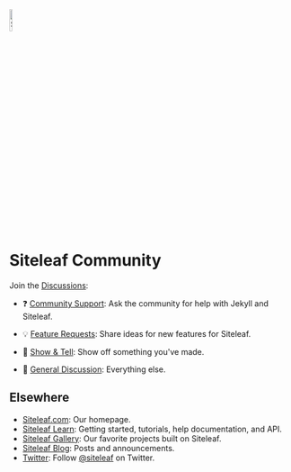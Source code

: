 <img alt="Siteleaf" src="https://learn.siteleaf.com/assets/images/logo.svg" width="10%">

# Siteleaf Community

Join the [Discussions](https://github.com/siteleaf/community/discussions):

- ❓ [Community Support](https://github.com/siteleaf/community/discussions/categories/community-support): Ask the community for help with Jekyll and Siteleaf.  

- 💡 [Feature Requests](https://github.com/siteleaf/community/discussions/categories/feature-requests): Share ideas for new features for Siteleaf.  

- 🙌 [Show & Tell](https://github.com/siteleaf/community/discussions/categories/show-tell): Show off something you've made.  

- 💬 [General Discussion](https://github.com/siteleaf/community/discussions/categories/general-discussion): Everything else.  


## Elsewhere

- [Siteleaf.com](https://www.siteleaf.com/): Our homepage.
- [Siteleaf Learn](https://learn.siteleaf.com/): Getting started, tutorials, help documentation, and API.
- [Siteleaf Gallery](https://www.siteleaf.com/gallery/): Our favorite projects built on Siteleaf.
- [Siteleaf Blog](https://www.siteleaf.com/blog/): Posts and announcements.
- [Twitter](https://twitter.com/siteleaf): Follow [@siteleaf](https://twitter.com/siteleaf) on Twitter.
